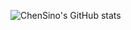 ![ChenSino's GitHub stats](https://github-readme-stats.vercel.app/api?username=ChenSino&show_icons=true&theme=radical)
